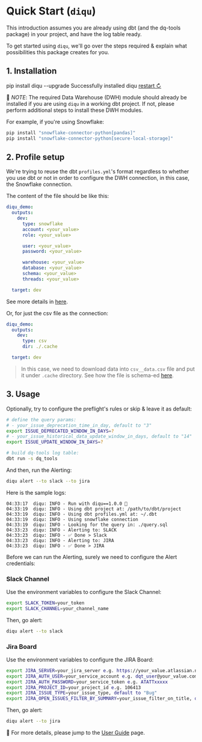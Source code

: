 <!-- markdownlint-disable code-block-style -->
# Quick Start (`diqu`)

This introduction assumes you are already using dbt (and the dq-tools package) in your project, and have the log table ready.

To get started using `diqu`, we'll go over the steps required & explain what possibilities this package creates for you.

## 1. Installation

<div class="termynal" data-termynal data-ty-typeDelay="40" data-ty-lineDelay="700"> <!-- markdownlint-disable no-inline-html -->
    <span data-ty="input">pip install diqu --upgrade</span>
    <span data-ty="progress"></span>
    <span data-ty>Successfully installed diqu</span>
    <a href="#" data-terminal-control="">restart ↻</a>
</div>

📓 _NOTE_: The required Data Warehouse (DWH) module should already be installed if you are using `diqu` in a working dbt project. If not, please perform additional steps to install these DWH modules.

For example, if you're using Snowflake:

```bash
pip install "snowflake-connector-python[pandas]"
pip install "snowflake-connector-python[secure-local-storage]"
```

## 2. Profile setup

We're trying to reuse the dbt `profiles.yml`'s format regardless to whether you use dbt or not in order to configure the DWH connection, in this case, the Snowflake connection.

The content of the file should be like this:

```yaml
diqu_demo:
  outputs:
    dev:
      type: snowflake
      account: <your_value>
      role: <your_value>

      user: <your_value>
      password: <your_value>

      warehouse: <your_value>
      database: <your_value>
      schema: <your_value>
      threads: <your_value>

  target: dev
```

See more details in [here](./nav/guide/config/sources/snowflake.html).

Or, for just the csv file as the connection:

```yaml
diqu_demo:
  outputs:
    dev:
      type: csv
      dir: ./.cache

  target: dev
```

> In this case, we need to download data into `csv__data.csv` file and put it under `.cache` directory. See how the file is schema-ed [here](./nav/guide/config/packages/custom_query.html).

## 3. Usage

Optionally, try to configure the preflight's rules or skip & leave it as default:

```bash
# define the query params:
# - your_issue_deprecation_time_in_day, default to "3"
export ISSUE_DEPRECATED_WINDOW_IN_DAYS=?
# - your_issue_historical_data_update_window_in_days, default to "14"
export ISSUE_UPDATE_WINDOW_IN_DAYS=?

# build dq-tools log table:
dbt run -s dq_tools
```

And then, run the Alerting:

```bash
diqu alert --to slack --to jira
```

Here is the sample logs:

```log
04:33:17  diqu: INFO - Run with diqu==1.0.0 🏃
04:33:19  diqu: INFO - Using dbt project at: /path/to/dbt/project
04:33:19  diqu: INFO - Using dbt profiles.yml at: ~/.dbt
04:33:19  diqu: INFO - Using snowflake connection
04:33:19  diqu: INFO - Looking for the query in: ./query.sql
04:33:23  diqu: INFO - Alerting to: SLACK
04:33:23  diqu: INFO - ✅ Done > Slack
04:33:23  diqu: INFO - Alerting to: JIRA
04:33:23  diqu: INFO - ✅ Done > JIRA
```

Before we can run the Alerting, surely we need to configure the Alert credentials:

### Slack Channel

Use the environment variables to configure the Slack Channel:

```bash
export SLACK_TOKEN=your_token
export SLACK_CHANNEL=your_channel_name
```

Then, go alert:

```bash
diqu alert --to slack
```

### Jira Board

Use the environment variables to configure the JIRA Board:

```bash
export JIRA_SERVER=your_jira_server e.g. https://your_value.atlassian.net/
export JIRA_AUTH_USER=your_service_account e.g. dqt_user@your_value.com
export JIRA_AUTH_PASSWORD=your_service_token e.g. ATATTxxxxx
export JIRA_PROJECT_ID=your_project_id e.g. 106413
export JIRA_ISSUE_TYPE=your_issue_type, default to "Bug"
export JIRA_OPEN_ISSUES_FILTER_BY_SUMMARY=your_issue_filter_on_title, default to "dq-tools"
```

Then, go alert:

```bash
diqu alert --to jira
```

📖 For more details, please jump to the [User Guide](./nav/guide/common.html) page.
